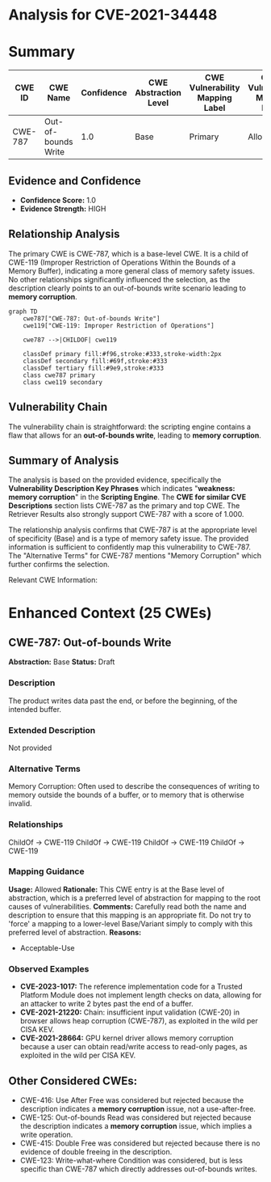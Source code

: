 # Analysis for CVE-2021-34448

# Summary
| CWE ID | CWE Name | Confidence | CWE Abstraction Level | CWE Vulnerability Mapping Label | CWE-Vulnerability Mapping Notes |
|---|---|---|---|---|---|
| CWE-787 | Out-of-bounds Write | 1.0 | Base | Primary | Allowed |

## Evidence and Confidence

*   **Confidence Score:** 1.0
*   **Evidence Strength:** HIGH

## Relationship Analysis
The primary CWE is CWE-787, which is a base-level CWE. It is a child of CWE-119 (Improper Restriction of Operations Within the Bounds of a Memory Buffer), indicating a more general class of memory safety issues. No other relationships significantly influenced the selection, as the description clearly points to an out-of-bounds write scenario leading to **memory corruption**.

```mermaid
graph TD
    cwe787["CWE-787: Out-of-bounds Write"]
    cwe119["CWE-119: Improper Restriction of Operations"]
    
    cwe787 -->|CHILDOF| cwe119
    
    classDef primary fill:#f96,stroke:#333,stroke-width:2px
    classDef secondary fill:#69f,stroke:#333
    classDef tertiary fill:#9e9,stroke:#333
    class cwe787 primary
    class cwe119 secondary
```

## Vulnerability Chain
The vulnerability chain is straightforward: the scripting engine contains a flaw that allows for an **out-of-bounds write**, leading to **memory corruption**.

## Summary of Analysis
The analysis is based on the provided evidence, specifically the **Vulnerability Description Key Phrases** which indicates "**weakness:** **memory corruption**" in the **Scripting Engine**. The **CWE for similar CVE Descriptions** section lists CWE-787 as the primary and top CWE. The Retriever Results also strongly support CWE-787 with a score of 1.000.

The relationship analysis confirms that CWE-787 is at the appropriate level of specificity (Base) and is a type of memory safety issue. The provided information is sufficient to confidently map this vulnerability to CWE-787. The "Alternative Terms" for CWE-787 mentions "Memory Corruption" which further confirms the selection.

Relevant CWE Information:

# Enhanced Context (25 CWEs)

## CWE-787: Out-of-bounds Write
**Abstraction:** Base
**Status:** Draft

### Description
The product writes data past the end, or before the beginning, of the intended buffer.

### Extended Description
Not provided

### Alternative Terms
Memory Corruption: Often used to describe the consequences of writing to memory outside the bounds of a buffer, or to memory that is otherwise invalid.

### Relationships
ChildOf -> CWE-119
ChildOf -> CWE-119
ChildOf -> CWE-119
ChildOf -> CWE-119

### Mapping Guidance
**Usage:** Allowed
**Rationale:** This CWE entry is at the Base level of abstraction, which is a preferred level of abstraction for mapping to the root causes of vulnerabilities.
**Comments:** Carefully read both the name and description to ensure that this mapping is an appropriate fit. Do not try to 'force' a mapping to a lower-level Base/Variant simply to comply with this preferred level of abstraction.
**Reasons:**
- Acceptable-Use

### Observed Examples
- **CVE-2023-1017:** The reference implementation code for a Trusted Platform Module does not implement length checks on data, allowing for an attacker to write 2 bytes past the end of a buffer.
- **CVE-2021-21220:** Chain: insufficient input validation (CWE-20) in browser allows heap corruption (CWE-787), as exploited in the wild per CISA KEV.
- **CVE-2021-28664:** GPU kernel driver allows memory corruption because a user can obtain read/write access to read-only pages, as exploited in the wild per CISA KEV.

## Other Considered CWEs:

*   CWE-416: Use After Free was considered but rejected because the description indicates a **memory corruption** issue, not a use-after-free.
*   CWE-125: Out-of-bounds Read was considered but rejected because the description indicates a **memory corruption** issue, which implies a write operation.
*   CWE-415: Double Free was considered but rejected because there is no evidence of double freeing in the description.
*   CWE-123: Write-what-where Condition was considered, but is less specific than CWE-787 which directly addresses out-of-bounds writes.